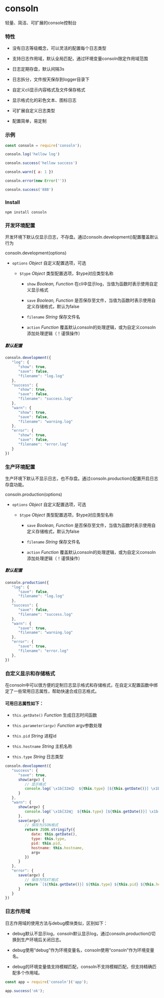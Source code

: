 # consoln

轻量、简洁、可扩展的console控制台

### 特性

* 没有日志等级概念，可以灵活的配置每个日志类型

* 支持日志作用域，默认全局匹配，通过环境变量consoln限定作用域范围

* 日志定期存盘，默认间隔3s

* 日志拆分，文件按天保存到logger目录下

* 自定义cli显示内容格式及文件保存格式

* 显示格式化的彩色文本、图标日志

* 可扩展自定义日志类型

* 配置简单，易定制


### 示例

<!-- <img src="demo.png"> -->

```js
const consoln = require('consoln');

consoln.log('hellow log')

consoln.success('hellow success')

consoln.warn({ a: 1 })

consoln.error(new Error(''))

consoln.success('888')
```

### Install

```
npm install consoln
```


### 开发环境配置

开发环境下默认仅显示日志，不存盘。通过consoln.development()配置覆盖默认行为

consoln.development(options)

* `options` *Object* 自定义配置选项，可选

   * `$type` *Object* 类型配置选项，$type对应类型名称

      * `show` *Boolean, Function* 在cli中显示log，当值为函数时表示使用自定义显示格式

      * `save` *Boolean, Function* 是否保存至文件，当值为函数时表示使用自定义存储格式，默认为false

      * `filename` *String* 保存文件名

      * `action` *Function* 覆盖默认consoln的处理逻辑，或为自定义consoln添加处理逻辑（！谨慎操作）


##### 默认配置

```js
consoln.development({
   "log": {
      "show": true,
      "save": false,
      "filename": "log.log"
   },
   "success": {
      "show": true,
      "save": false,
      "filename": "success.log"
   },
   "warn": {
      "show": true,
      "save": false,
      "filename": "warning.log"
   },
   "error": {
      "show": true,
      "save": false,
      "filename": "error.log"
   }
})
```


### 生产环境配置

生产环境下默认不显示日志，也不存盘。通过consoln.production()配置开启日志存盘功能。

consoln.production(options)

* `options` *Object* 自定义配置选项，可选

   * `$type` *Object* 类型配置选项，$type对应类型名称

      * `save` *Boolean, Function*  是否保存至文件，当值为函数时表示使用自定义存储格式，默认为false

      * `filename` *String* 保存文件名

      * `action` *Function* 覆盖默认consoln的处理逻辑，或为自定义consoln添加处理逻辑（！谨慎操作）


##### 默认配置

```js
consoln.production({
   "log": {
      "save": false,
      "filename": "log.log"
   },
   "success": {
      "save": false,
      "filename": "success.log"
   },
   "warn": {
      "save": true,
      "filename": "warning.log"
   },
   "error": {
      "save": true,
      "filename": "error.log"
   },
})
```

### 自定义显示和存储格式

在consoln中可以很方便的定制日志显示格式和存储格式，在自定义配置函数中绑定了一些常用日志属性，帮助快速合成日志格式。

#### 可用日志属性如下：

* `this.getDate()` *Function* 生成日志时间函数

* `this.parameter(argv)` *Function* argv参数处理

* `this.pid` *String* 进程id

* `this.hostname` *String* 主机名称

* `this.type` *String* 日志类型


```js
consoln.development({
   "success": {
      "save": true,
      show(argv) {
         // 显示格式
         console.log(`\x1b[32m😊  ${this.type} [${this.getDate()}] \x1b[39m`, ...argv)
      }
   },
   "warn": {
      show(argv) {
         console.log(`\x1b[32m🐷  ${this.type} [${this.getDate()}] \x1b[39m`, ...argv)
      },
      save(argv) {
         // 保存为JSON格式
         return JSON.stringify({
            date: this.getDate(),
            type: this.type,
            pid: this.pid,
            hostname: this.hostname,
            argv
         })
      }
   },
   "error": {
      save(argv) {
         // 保存为TEXT格式
         return `[${this.getDate()}] ${this.type} ${this.pid} ${this.hostname} ${argv}`
      }
   }
})
```


### 日志作用域

日志作用域的使用方法与debug模块类似，区别如下：

* debug默认不显示log，consoln默认显示log，通过consoln.production()切换到生产环境后关闭日志。

* debug使用“debug”作为环境变量名，consoln使用“consoln”作为环境变量名。

* debug的环境变量值支持模糊匹配，consoln不支持模糊匹配，但支持精确匹配多个作用域。

```js
const app = require('consoln')('app');

app.success('ok');
```